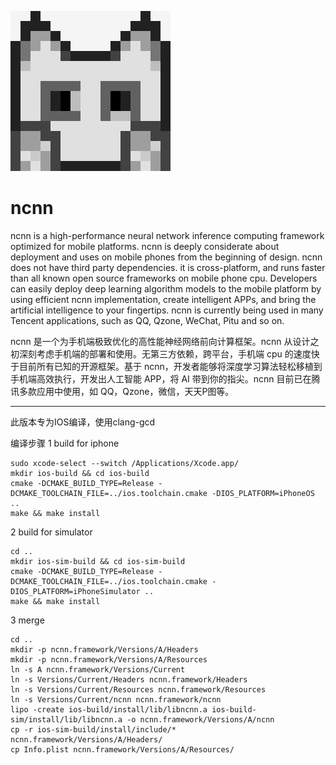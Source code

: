 ![](https://raw.githubusercontent.com/Tencent/ncnn/master/images/256-ncnn.png)
# ncnn


ncnn is a high-performance neural network inference computing framework optimized for mobile platforms. ncnn is deeply considerate about deployment and uses on mobile phones from the beginning of design. ncnn does not have third party dependencies. it is cross-platform, and runs faster than all known open source frameworks on mobile phone cpu. Developers can easily deploy deep learning algorithm models to the mobile platform by using efficient ncnn implementation, create intelligent APPs, and bring the artificial intelligence to your fingertips. ncnn is currently being used in many Tencent applications, such as QQ, Qzone, WeChat, Pitu and so on.

ncnn 是一个为手机端极致优化的高性能神经网络前向计算框架。ncnn 从设计之初深刻考虑手机端的部署和使用。无第三方依赖，跨平台，手机端 cpu 的速度快于目前所有已知的开源框架。基于 ncnn，开发者能够将深度学习算法轻松移植到手机端高效执行，开发出人工智能 APP，将 AI 带到你的指尖。ncnn 目前已在腾讯多款应用中使用，如 QQ，Qzone，微信，天天P图等。


---------
此版本专为IOS编译，使用clang-gcd

编译步骤
1 build for iphone
```
sudo xcode-select --switch /Applications/Xcode.app/
mkdir ios-build && cd ios-build
cmake -DCMAKE_BUILD_TYPE=Release -DCMAKE_TOOLCHAIN_FILE=../ios.toolchain.cmake -DIOS_PLATFORM=iPhoneOS ..
make && make install
```

2 build for simulator
```
cd ..
mkdir ios-sim-build && cd ios-sim-build
cmake -DCMAKE_BUILD_TYPE=Release -DCMAKE_TOOLCHAIN_FILE=../ios.toolchain.cmake -DIOS_PLATFORM=iPhoneSimulator ..
make && make install
```
3 merge
```
cd ..
mkdir -p ncnn.framework/Versions/A/Headers
mkdir -p ncnn.framework/Versions/A/Resources
ln -s A ncnn.framework/Versions/Current
ln -s Versions/Current/Headers ncnn.framework/Headers
ln -s Versions/Current/Resources ncnn.framework/Resources
ln -s Versions/Current/ncnn ncnn.framework/ncnn
lipo -create ios-build/install/lib/libncnn.a ios-build-sim/install/lib/libncnn.a -o ncnn.framework/Versions/A/ncnn
cp -r ios-sim-build/install/include/* ncnn.framework/Versions/A/Headers/
cp Info.plist ncnn.framework/Versions/A/Resources/
```

